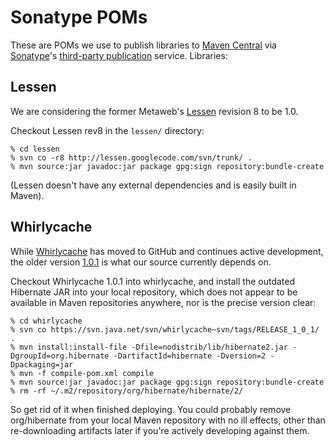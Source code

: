 # Sonatype POMs

These are POMs we use to publish libraries to [Maven Central][3] via
[Sonatype][1]'s [third-party publication][2] service.  Libraries:

## Lessen

We are considering the former Metaweb's [Lessen][4] revision 8 to be 1.0.

Checkout Lessen rev8 in the `lessen/` directory:

```
% cd lessen
% svn co -r8 http://lessen.googlecode.com/svn/trunk/ .
% mvn source:jar javadoc:jar package gpg:sign repository:bundle-create
```

(Lessen doesn't have any external dependencies and is easily built in Maven).

## Whirlycache

While [Whirlycache][5] has moved to GitHub and continues active development,
the older version [1.0.1][6] is what our source currently depends on.

Checkout Whirlycache 1.0.1 into whirlycache, and install the outdated Hibernate
JAR into your local repository, which does not appear to be available in Maven
repositories anywhere, nor is the precise version clear:

```
% cd whirlycache
% svn co https://svn.java.net/svn/whirlycache~svn/tags/RELEASE_1_0_1/ .
% mvn install:install-file -Dfile=nodistrib/lib/hibernate2.jar -DgroupId=org.hibernate -DartifactId=hibernate -Dversion=2 -Dpackaging=jar
% mvn -f compile-pom.xml compile
% mvn source:jar javadoc:jar package gpg:sign repository:bundle-create
% rm -rf ~/.m2/repository/org/hibernate/hibernate/2/
```

So get rid of it when finished deploying.  You could probably remove
org/hibernate from your local Maven repository with no ill effects,
other than re-downloading artifacts later if you're actively developing
against them.

[1]: http://nexus.sonatype.org/oss-repository-hosting.html
[2]: https://docs.sonatype.org/display/Repository/Uploading+3rd-party+Artifacts+to+Maven+Central
[3]: http://repo1.maven.org/maven2/
[4]: https://code.google.com/p/lessen/
[5]: https://github.com/whirlycott/Whirlycache
[6]: http://java.net/projects/whirlycache/sources/svn/show/tags/RELEASE_1_0_1?rev=184
